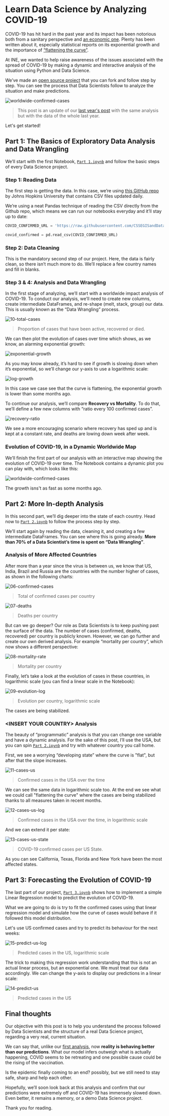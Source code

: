 # Learn Data Science by Analyzing COVID-19

COVID-19 has hit hard in the past year and its impact has been notorious both from a sanitary perspective and [an economic one](https://www.opentable.com/state-of-industry). Plenty has been written about it, especially statistical reports on its exponential growth and the importance of [“flattening the curve”](https://www.washingtonpost.com/graphics/2020/world/corona-simulator/).

At INE, we wanted to help raise awareness of the issues associated with the spread of COVID-19 by making a dynamic and interactive analysis of the situation using Python and Data Science.

We’ve made an [open source project](https://github.com/ine-rmotr-projects/analyzing-covid-19-outbreak) that you can fork and follow step by step. You can see the process that Data Scientists follow to analyze the situation and make predictions.

![worldwide-confirmed-cases](https://user-images.githubusercontent.com/7065401/110378187-07a76e00-8034-11eb-8a98-c197523e9a35.gif)

> This post is an update of our [last year's post](https://blog.rmotr.com/learn-data-science-by-analyzing-covid-19-27a063d7f442) with the same analysis but with the data of the whole last year.

Let's get started!

## Part 1: The Basics of Exploratory Data Analysis and Data Wrangling
We’ll start with the first Notebook, [`Part 1.ipynb`]() and follow the basic steps of every Data Science project.

### Step 1: Reading Data
The first step is getting the data. In this case, we’re using [this GitHub repo](https://github.com/CSSEGISandData/COVID-19) by Johns Hopkins University that contains CSV files updated daily.

We’re using a neat Pandas technique of reading the CSV directly from the Github repo, which means we can run our notebooks everyday and it’ll stay up to date:

```python
COVID_CONFIRMED_URL = 'https://raw.githubusercontent.com/CSSEGISandData/COVID-19/master/csse_covid_19_data/csse_covid_19_time_series/time_series_covid19_confirmed_global.csv'

covid_confirmed = pd.read_csv(COVID_CONFIRMED_URL)
```

### Step 2: Data Cleaning
This is the mandatory second step of our project. Here, the data is fairly clean, so there isn’t much more to do. We’ll replace a few country names and fill in blanks.

### Step 3 & 4: Analysis and Data Wrangling
In the first stage of analyzing, we’ll start with a worldwide impact analysis of COVID-19. To conduct our analysis, we’ll need to create new columns, create intermediate DataFrames, and re-shape (melt, stack, group) our data. This is usually known as the “Data Wrangling” process.

![10-total-cases](https://user-images.githubusercontent.com/7065401/110484704-ac27bf80-80c9-11eb-9d13-2cc47fa43e58.png)
> Proportion of cases that have been active, recovered or died.

We can then plot the evolution of cases over time which shows, as we know, an alarming exponential growth:

![exponential-growth](https://user-images.githubusercontent.com/7065401/110380543-03308480-8037-11eb-8889-609c8f1f36b6.png)

As you may know already, it’s hard to see if growth is slowing down when it’s exponential, so we’ll change our y-axis to use a logarithmic scale:

![log-growth](https://user-images.githubusercontent.com/7065401/110380539-01ff5780-8037-11eb-8ee2-5e3267818fdc.png)

In this case we case see that the curve is flattening, the exponential growth is lower than some months ago. 

To continue our analysis, we’ll compare **Recovery vs Mortality**. To do that, we’ll define a few new columns with “ratio every 100 confirmed cases”.

![recovery-ratio](https://user-images.githubusercontent.com/7065401/110379484-a385a980-8035-11eb-973b-2a8cce595e6e.png)

We see a more encouraging scenario where recovery has sped up and is kept at a constant rate, and deaths are lowing down week after week.

### Evolution of COVID-19, in a Dynamic Worldwide Map
We’ll finish the first part of our analysis with an interactive map showing the evolution of COVID-19 over time. The Notebook contains a dynamic plot you can play with, which looks like this:

![worldwide-confirmed-cases](https://user-images.githubusercontent.com/7065401/110378187-07a76e00-8034-11eb-8a98-c197523e9a35.gif)

The growth isns't as fast as some months ago.

## Part 2: More In-depth Analysis
In this second part, we’ll dig deeper into the state of each country. Head now to [`Part 2.ipynb`]() to follow the process step by step.

We’ll start again by reading the data, cleaning it, and creating a few intermediate DataFrames. You can see where this is going already.  **More than 70% of a Data Scientist’s time is spent on “Data Wrangling”**.

### Analysis of More Affected Countries
After more than a year since the virus is between us, we know that US, India, Brazil and Russia are the countries with the number higher of cases, as shown in the following charts:

![06-confirmed-cases](https://user-images.githubusercontent.com/7065401/110481905-d7f57600-80c6-11eb-9ff3-b3c8acafbe42.png)
> Total of confirmed cases per country

![07-deaths](https://user-images.githubusercontent.com/7065401/110482329-56521800-80c7-11eb-9114-6ffdc0bb2e99.png)
> Deaths per country

But can we go deeper? Our role as Data Scientists is to keep pushing past the surface of the data. The number of cases (confirmed, deaths, recovered) per country is publicly known. However, we can go further and create our own derived analysis. For example “mortality per country”, which now shows a different perspective:

![08-mortality-rate](https://user-images.githubusercontent.com/7065401/110482384-64a03400-80c7-11eb-84ad-daad3ccf43ef.png)
> Mortality per country

Finally, let’s take a look at the evolution of cases in these countries, in logarithmic scale (you can find a linear scale in the Notebook):

![09-evolution-log](https://user-images.githubusercontent.com/7065401/110482550-8d282e00-80c7-11eb-81c7-5d967742996e.png)
> Evolution per country, logarithmic scale

The cases are being stabilized.

### \<INSERT YOUR COUNTRY> Analysis

The beauty of “programmatic” analysis is that you can change one variable and have a dynamic analysis. For the sake of this post, I’ll use the USA, but you can spin [`Part 2.ipynb`]() and try with whatever country you call home.

First, we see a worrying “developing state” where the curve is "flat", but after that the slope increases.

![11-cases-us](https://user-images.githubusercontent.com/7065401/110485241-32dc9c80-80ca-11eb-9f94-eeecd51f38e5.png)
> Confirmed cases in the USA over the time

We can see the same data in logarithmic scale too. At the end we see what we could call "flattening the curve" where the cases are being stabilized thanks to all measures taken in recent months.

![12-cases-us-log](https://user-images.githubusercontent.com/7065401/110485250-340dc980-80ca-11eb-94c4-64b3f07d3a8f.png)
> Confirmed cases in the USA over the time, in logarithmic scale

And we can extend it per state:

![13-cases-us-state](https://user-images.githubusercontent.com/7065401/110485251-34a66000-80ca-11eb-9039-dfa128348cb0.png)
> COVID-19 confirmed cases per US State.

As you can see California, Texas, Florida and New York have been the most affected states.

## Part 3: Forecasting the Evolution of COVID-19

The last part of our project, [`Part 3.ipynb`]() shows how to implement a simple Linear Regression model to predict the evolution of COVID-19.

What we are going to do is try to fit the confirmed cases using that linear regression model and simulate how the curve of cases would behave if it followed this model distribution.

Let's use US confirmed cases and try to predict its behaviour for the next weeks:

![15-predict-us-log](https://user-images.githubusercontent.com/7065401/110488590-61a84200-80cd-11eb-8991-76385f1070b5.png)
> Predicted cases in the US, logarithmic scale

The trick to making this regression work understanding that this is not an actual linear process, but an exponential one. We must treat our data accordingly. We can change the y-axis to display our predictions in a linear scale:

![14-predict-us](https://user-images.githubusercontent.com/7065401/110488598-62d96f00-80cd-11eb-828f-d3ebf0190e51.png)
> Predicted cases in the US


## Final thoughts

Our objective with this post is to help you understand the process followed by Data Scientists and the structure of a real Data Science project, regarding a very real, current situation.

We can say that, unlike our [first analysis](https://blog.rmotr.com/learn-data-science-by-analyzing-covid-19-27a063d7f442), now **reality is behaving better than our predictions**. What our model infers outweigh what is actually happening, COVID seems to be retreating and one possible cause could be the rising of the vaccination.

Is the epidemic finally coming to an end? possibly, but we still need to stay safe, sharp and help each other.

Hopefully, we’ll soon look back at this analysis and confirm that our predictions were extremely off and COVID-19 has immensely slowed down. Even better, it remains a memory, or a demo Data Science project.

Thank you for reading.

